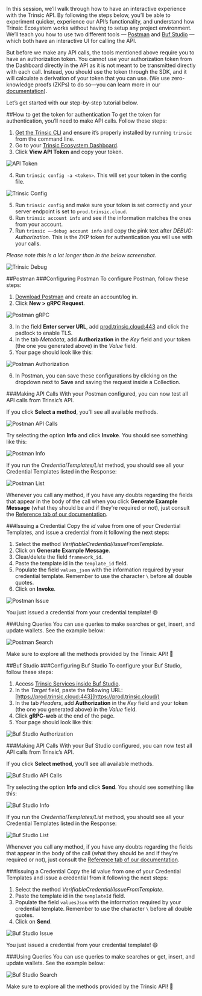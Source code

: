 In this session, we’ll walk through how to have an interactive experience with the Trinsic API. By following the steps below, you’ll be able to experiment quicker, experience our API’s functionality, and understand how Trinsic Ecosystem works without having to setup any project environment. We’ll teach you how to use two different tools — [Postman](https://www.postman.com/) and [Buf Studio](https://docs.buf.build/bsr/studio) — which both have an interactive UI for calling the API.


But before we make any API calls, the tools mentioned above require you to have an authorization token. You cannot use your authorization token from the Dashboard directly in the API as it is not meant to be transmitted directly with each call. Instead, you should use the token through the SDK, and it will calculate a derivation of your token that you can use. (We use zero-knowledge proofs (ZKPs) to do so—you can learn more in our [documentation](https://docs.trinsic.id/learn/platform/security/#oberon-auth-scheme)).


Let’s get started with our step-by-step tutorial below.

##How to get the token for authentication
To get the token for authentication, you’ll need to make API calls. Follow these steps:


1. [Get the Trinsic CLI](https://docs.trinsic.id/cli/) and ensure it’s properly installed by running `trinsic` from the command line.
2. Go to your [Trinsic Ecosystem Dashboard](https://dashboard.trinsic.id/ecosystem).
3. Click **View API Token** and copy your token.

![API Token](../../_static/images/1-api-token.png)

4. Run `trinsic config -a <token>`. This will set your token in the config file.

![Trinsic Config](../../_static/images/2-trinsic-config.png)

5. Run `trinsic config` and make sure your token is set correctly and your server endpoint is set to `prod.trinsic.cloud`.
6. Run `trinsic account info` and see if the information matches the ones from your account.
7. Run `trinsic —-debug account info` and copy the pink text after *DEBUG: Authorization*. This is the ZKP token for authentication you will use with your calls.

*Please note this is a lot longer than in the below screenshot.*

![Trinsic Debug](../../_static/images/3-trinsic-debug.png)

##Postman
###Configuring Postman
To configure Postman, follow these steps:

1. [Download Postman](https://www.postman.com/downloads/) and create an account/log in.
2. Click **New > gRPC Request**.

![Postman gRPC](../../_static/images/postman-grpc.png)

3. In the field **Enter server URL**, add [prod.trinsic.cloud:443](http://prod.trinsic.cloud:443/) and click the padlock to enable TLS.
4. In the tab *Metadata*, add **Authorization** in the *Key* field and your token (the one you generated above) in the *Value* field.
5. Your page should look like this:

![Postman Authorization](../../_static/images/postman-authorization.png)

6. In Postman, you can save these configurations by clicking on the dropdown next to **Save** and saving the request inside a Collection.

###Making API Calls
With your Postman configured, you can now test all API calls from Trinsic’s API.

If you click **Select a method**, you’ll see all available methods.

![Postman API Calls](../../_static/images/postman-api-calls.png)

Try selecting the option **Info** and click **Invoke**. You should see something like this:

![Postman Info](../../_static/images/postman-info.png)

If you run the *CredentialTemplates/List* method, you should see all your Credential Templates listed in the Response:

![Postman List](../../_static/images/postman-list.png)

Whenever you call any method, if you have any doubts regarding the fields that appear in the body of the call when you click **Generate Example Message** (what they should be and if they’re required or not), just consult the [Reference tab of our documentation](https://docs.trinsic.id/reference/).

###Issuing a Credential
Copy the *id* value from one of your Credential Templates, and issue a credential from it following the next steps:

1. Select the method *VerifiableCredential/IssueFromTemplate*.
2. Click on **Generate Example Message**.
3. Clear/delete the field `framework_id`.
4. Paste the template id in the `template_id` field.
5. Populate the field `values_json` with the information required by your credential template. Remember to use the character `\` before all double quotes.
6. Click on **Invoke**.

![Postman Issue](../../_static/images/postman-issue.png)

You just issued a credential from your credential template! 😄

###Using Queries
You can use queries to make searches or get, insert, and update wallets. See the example below:

![Postman Search](../../_static/images/postman-search.png)

Make sure to explore all the methods provided by the Trinsic API! 🤩

##Buf Studio
###Configuring Buf Studio
To configure your Buf Studio, follow these steps:

1. Access [Trinsic Services inside Buf Studio](https://studio.buf.build/trinsic/services).
2. In the *Target* field, paste the following URL: [https://prod.trinsic.cloud:443](https://prod.trinsic.cloud/)
3. In the tab *Headers*, add **Authorization** in the *Key* field and your token (the one you generated above) in the *Value* field.
4. Click **gRPC-web** at the end of the page.
5. Your page should look like this:

![Buf Studio Authorization](../../_static/images/buf-authorization.png)

###Making API Calls
With your Buf Studio configured, you can now test all API calls from Trinsic’s API.

If you click **Select method**, you’ll see all available methods.

![Buf Studio API Calls](../../_static/images/buf-api-calls.png)

Try selecting the option **Info** and click **Send**. You should see something like this:

![Buf Studio Info](../../_static/images/buf-info.png)

If you run the *CredentialTemplates/List* method, you should see all your Credential Templates listed in the Response:

![Buf Studio List](../../_static/images/buf-list.png)

Whenever you call any method, if you have any doubts regarding the fields that appear in the body of the call (what they should be and if they’re required or not), just consult the [Reference tab of our documentation](https://docs.trinsic.id/reference/).

###Issuing a Credential
Copy the **id** value from one of your Credential Templates and issue a credential from it following the next steps:

1. Select the method *VerifiableCredential/IssueFromTemplate*.
2. Paste the template id in the `templateId` field.
3. Populate the field `valuesJson` with the information required by your credential template. Remember to use the character `\` before all double quotes.
4. Click on **Send**.

![Buf Studio Issue](../../_static/images/buf-issue.png)

You just issued a credential from your credential template! 😄

###Using Queries
You can use queries to make searches or get, insert, and update wallets. See the example below:

![Buf Studio Search](../../_static/images/buf-search.png)

Make sure to explore all the methods provided by the Trinsic API! 🤩